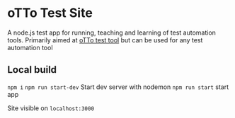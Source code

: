 # oTTo Test Site

A node.js test app for running, teaching and learning of test automation tools. Primarily aimed at [oTTo test tool](https://github.com/Alpenglow88/oTTo) but can be used for any test automation tool

## Local build

`npm i`
`npm run start-dev` Start dev server with nodemon
`npm run start` start app

Site visible on `localhost:3000`